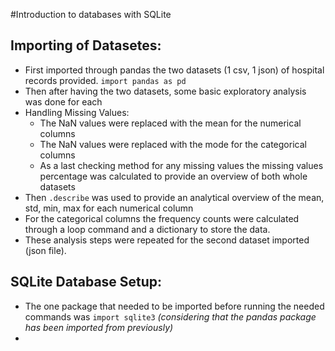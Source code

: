 #Introduction to databases with SQLite

## Importing of Datasetes: 
- First imported through pandas the two datasets (1 csv, 1 json) of hospital records provided. ```import pandas as pd```
- Then after having the two datasets, some basic exploratory analysis was done for each
- Handling Missing Values:
   - The NaN values were replaced with the mean for the numerical columns
   - The NaN values were replaced with the mode for the categorical columns
   - As a last checking method for any missing values the missing values percentage was calculated to provide an overview of both whole datasets
- Then ```.describe``` was used to provide an analytical overview of the mean, std, min, max for each numerical column
- For the categorical columns the frequency counts were calculated through a loop command and a dictionary to store the data.
- These analysis steps were repeated for the second dataset imported (json file).

## SQLite Database Setup:
- The one package that needed to be imported before running the needed commands was ```import sqlite3``` _(considering that the pandas package has been imported from previously)_
- 

